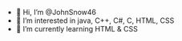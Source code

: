 - 👋 Hi, I’m @JohnSnow46
- 👀 I’m interested in java, C++, C#, C, HTML, CSS
- 🌱 I’m currently learning HTML & CSS

<!---
JohnSnow46/JohnSnow46 is a ✨ special ✨ repository because its `README.md` (this file) appears on your GitHub profile.
You can click the Preview link to take a look at your changes.
--->
